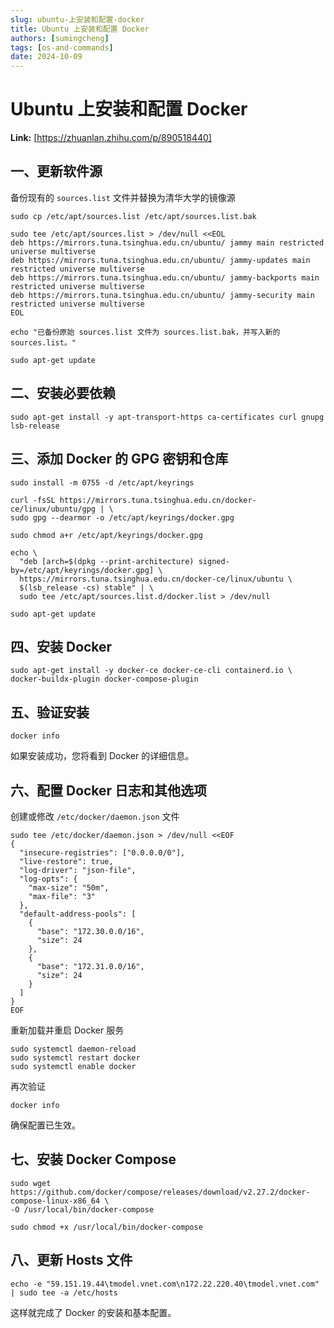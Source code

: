 ```yaml
---
slug: ubuntu-上安装和配置-docker
title: Ubuntu 上安装和配置 Docker
authors: [sumingcheng]
tags: [os-and-commands]
date: 2024-10-09
---
```


# Ubuntu 上安装和配置 Docker



 **Link:** [https://zhuanlan.zhihu.com/p/890518440]

## 一、更新软件源  

备份现有的 `sources.list` 文件并替换为清华大学的镜像源

```
sudo cp /etc/apt/sources.list /etc/apt/sources.list.bak
​
sudo tee /etc/apt/sources.list > /dev/null <<EOL
deb https://mirrors.tuna.tsinghua.edu.cn/ubuntu/ jammy main restricted universe multiverse
deb https://mirrors.tuna.tsinghua.edu.cn/ubuntu/ jammy-updates main restricted universe multiverse
deb https://mirrors.tuna.tsinghua.edu.cn/ubuntu/ jammy-backports main restricted universe multiverse
deb https://mirrors.tuna.tsinghua.edu.cn/ubuntu/ jammy-security main restricted universe multiverse
EOL
​
echo "已备份原始 sources.list 文件为 sources.list.bak，并写入新的 sources.list。"
​
sudo apt-get update
```
## 二、安装必要依赖  
```
sudo apt-get install -y apt-transport-https ca-certificates curl gnupg lsb-release
```
## 三、添加 Docker 的 GPG 密钥和仓库  
```
sudo install -m 0755 -d /etc/apt/keyrings
​
curl -fsSL https://mirrors.tuna.tsinghua.edu.cn/docker-ce/linux/ubuntu/gpg | \
sudo gpg --dearmor -o /etc/apt/keyrings/docker.gpg
​
sudo chmod a+r /etc/apt/keyrings/docker.gpg
​
echo \
  "deb [arch=$(dpkg --print-architecture) signed-by=/etc/apt/keyrings/docker.gpg] \
  https://mirrors.tuna.tsinghua.edu.cn/docker-ce/linux/ubuntu \
  $(lsb_release -cs) stable" | \
  sudo tee /etc/apt/sources.list.d/docker.list > /dev/null
​
sudo apt-get update
```
## 四、安装 Docker  
```
sudo apt-get install -y docker-ce docker-ce-cli containerd.io \
docker-buildx-plugin docker-compose-plugin
```
## 五、验证安装  
```
docker info
```

如果安装成功，您将看到 Docker 的详细信息。

## 六、配置 Docker 日志和其他选项  

创建或修改 `/etc/docker/daemon.json` 文件

```
sudo tee /etc/docker/daemon.json > /dev/null <<EOF
{
  "insecure-registries": ["0.0.0.0/0"],
  "live-restore": true,
  "log-driver": "json-file",
  "log-opts": {
    "max-size": "50m",
    "max-file": "3"
  },
  "default-address-pools": [
    {
      "base": "172.30.0.0/16",
      "size": 24
    },
    {
      "base": "172.31.0.0/16",
      "size": 24
    }
  ]
}
EOF
```

重新加载并重启 Docker 服务

```
sudo systemctl daemon-reload
sudo systemctl restart docker
sudo systemctl enable docker
```

再次验证

```
docker info
```

确保配置已生效。

## 七、安装 Docker Compose  
```
sudo wget https://github.com/docker/compose/releases/download/v2.27.2/docker-compose-linux-x86_64 \
-O /usr/local/bin/docker-compose
​
sudo chmod +x /usr/local/bin/docker-compose
```
## 八、更新 Hosts 文件  
```
echo -e "59.151.19.44\tmodel.vnet.com\n172.22.220.40\tmodel.vnet.com" | sudo tee -a /etc/hosts
```

这样就完成了 Docker 的安装和基本配置。